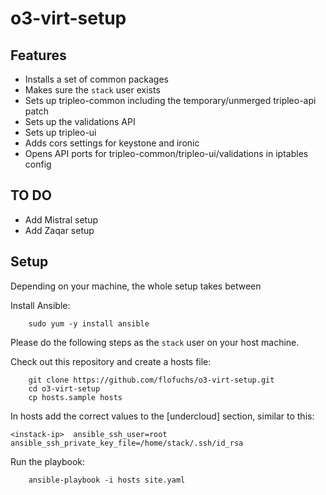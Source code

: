 # o3-virt-setup


## Features

- Installs a set of common packages
- Makes sure the `stack` user exists 
- Sets up tripleo-common including the temporary/unmerged tripleo-api patch 
- Sets up the validations API
- Sets up tripleo-ui
- Adds cors settings for keystone and ironic
- Opens API ports for tripleo-common/tripleo-ui/validations in iptables config


## TO DO

- Add Mistral setup
- Add Zaqar setup


## Setup

Depending on your machine, the whole setup takes between 

Install Ansible:

```
    sudo yum -y install ansible
```

Please do the following steps as the `stack` user on your host machine.

Check out this repository and create a hosts file:

```
    git clone https://github.com/flofuchs/o3-virt-setup.git
    cd o3-virt-setup
    cp hosts.sample hosts
```

In hosts add the correct values to the [undercloud] section, similar to this:

```
<instack-ip>  ansible_ssh_user=root    ansible_ssh_private_key_file=/home/stack/.ssh/id_rsa
```

Run the playbook:

```
    ansible-playbook -i hosts site.yaml
```


